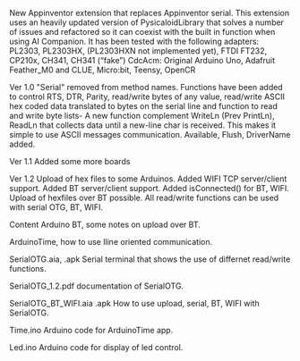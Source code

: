 New Appinventor extension that replaces Appinventor serial.
This extension uses an heavily updated version of PysicaloidLibrary that solves a number of issues and refactored so it can coexist with the built in function when using 
AI Companion.
It has been tested with the following adapters: PL2303, PL2303HX, (PL2303HXN not implemented yet), FTDI FT232, CP210x, CH341, CH341 (“fake”)
CdcAcm: Original Arduino Uno, Adafruit Feather_M0 and CLUE, Micro:bit, Teensy, OpenCR

Ver 1.0
"Serial" removed from method names. Functions have been added to control RTS, DTR, Parity, read/write bytes of any value, read/write ASCII hex coded data translated to bytes on the serial line and function to read and write byte lists-
A new function complement WriteLn (Prev PrintLn), ReadLn that collects data until a new-line char is received. This makes it simple to use ASCII messages communication. 
Available, Flush, DriverName added.

Ver 1.1 
Added some more boards

Ver 1.2
Upload of hex files to some Arduinos.
Added WIFI TCP server/client support. 
Added BT server/client support. 
Added isConnected() for BT, WIFI. 
Upload of hexfiles over BT possible. 
All read/write functions can be used with serial OTG, BT, WIFI. 

Content
Arduino BT, some notes on upload over BT.

ArduinoTime, how to use lline oriented communication.

SerialOTG.aia, .apk  Serial terminal that shows the use of differnet read/write functions.

SerialOTG_1.2.pdf  documentation of SerialOTG.

SerialOTG_BT_WIFI.aia .apk  How to use upload, serial, BT, WIFI with SerialOTG.

Time.ino  Arduino code for ArduinoTime app.

Led.ino Arduino code for display of led control. 

